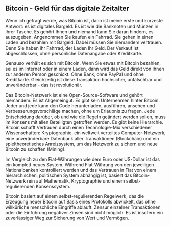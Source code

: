 ## Bitcoin - Geld für das digitale Zeitalter

Wenn ich gefragt werde, was Bitcoin ist, dann ist meine erste und kürzeste Antwort: es ist digitales Bargeld. Es ist wie die Banknoten und Münzen in Ihrer Tasche. Es gehört Ihnen und niemand kann Sie daran hindern, es auszugeben. Angenommen Sie kaufen ein Fahrrad. Sie gehen in einen Laden und bezahlen mit Bargeld. Dabei müssen Sie niemandem vertrauen. Denn Sie haben ihr Fahrrad, der Laden Ihr Geld. Der Verkauf ist abgeschlossen, ohne persönliche Datenangabe oder Kreditkarte. 

Genauso verhält es sich mit Bitcoin. Wenn Sie etwas mit Bitcoin bezahlen, sei es im Internet oder in einem Laden, dann wird das Geld direkt von Ihnen zur anderen Person geschickt. Ohne Bank, ohne PayPal und ohne Kreditkarte. Gleichzeitig ist diese Transaktion hochsicher, unfälschbar und unveränderbar - das ist revolutionär.

Das Bitcoin-Netzwerk ist eine Open-Source-Software und gehört niemandem. Es ist Allgemeingut. Es gibt kein Unternehmen hinter Bitcoin. Jeder und jede kann den Code herunterladen, ausführen, ansehen und Verbesserungsvorschläge machen, ohne um Erlaubnis zu fragen. Jede Entscheidung darüber, ob und wie die Regeln geändert werden sollen, muss im Konsens mit allen Beteiligten getroffen werden. Es gibt keine Hierarchie. Bitcoin schafft Vertrauen durch einen Technologie-Mix verschiedener Wissenschaften: Kryptographie, ein weltweit verteiltes Computer-Netzwerk, eine unveränderbare Datenbank aller Transaktionen (Blockchain) und ein spieltheoretisches Anreizsystem, um das Netzwerk zu sichern und neue Bitcoin zu schaffen (Mining).

Im Vergleich zu den Fiat-Währungen wie dem Euro oder US-Dollar ist das ein komplett neues System. Während Fiat-Währung von den jeweiligen Nationalbanken kontrolliert werden und das Vertrauen in Fiat von einem hierarchischen, politischen System abhängig ist, basiert das Bitcoin-Netzwerk rein auf Mathematik, Kryptographie und einem selbst-regulierenden Konsenssystem.

Bitcoin basiert auf einem selbst-regulierenden Regelwerk, das die Erzeugung neuer Bitcoin auf Basis eines Protokolls abwickelt, das ohne willkürliche menschliche Eingriffe abläuft. Zensur einzelner Transaktionen oder die Einführung negativer Zinsen sind nicht möglich. Es ist insofern ein zuverlässiger Weg zur Sicherung von Wert und Vermögen.
